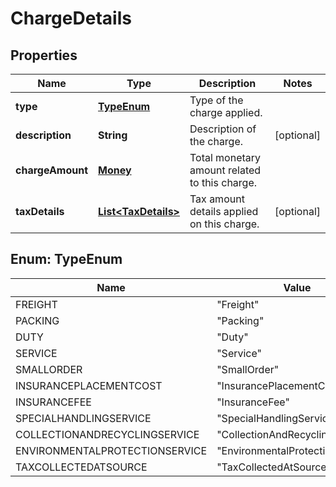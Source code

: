 
# ChargeDetails

## Properties
Name | Type | Description | Notes
------------ | ------------- | ------------- | -------------
**type** | [**TypeEnum**](#TypeEnum) | Type of the charge applied. | 
**description** | **String** | Description of the charge. |  [optional]
**chargeAmount** | [**Money**](Money.md) | Total monetary amount related to this charge. | 
**taxDetails** | [**List&lt;TaxDetails&gt;**](TaxDetails.md) | Tax amount details applied on this charge. |  [optional]


<a name="TypeEnum"></a>
## Enum: TypeEnum
Name | Value
---- | -----
FREIGHT | &quot;Freight&quot;
PACKING | &quot;Packing&quot;
DUTY | &quot;Duty&quot;
SERVICE | &quot;Service&quot;
SMALLORDER | &quot;SmallOrder&quot;
INSURANCEPLACEMENTCOST | &quot;InsurancePlacementCost&quot;
INSURANCEFEE | &quot;InsuranceFee&quot;
SPECIALHANDLINGSERVICE | &quot;SpecialHandlingService&quot;
COLLECTIONANDRECYCLINGSERVICE | &quot;CollectionAndRecyclingService&quot;
ENVIRONMENTALPROTECTIONSERVICE | &quot;EnvironmentalProtectionService&quot;
TAXCOLLECTEDATSOURCE | &quot;TaxCollectedAtSource&quot;



